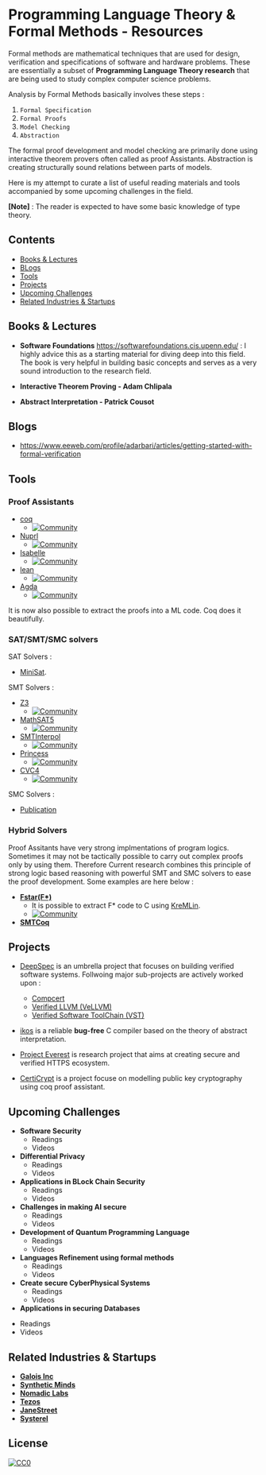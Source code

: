 # Programming Language Theory & Formal Methods - Resources

Formal methods are mathematical techniques that are used for design, verification and specifications of software and hardware problems. These are essentially a subset of **Programming Language Theory research** that are being used to study complex computer science problems.

Analysis by Formal Methods basically involves these steps :
1. `Formal Specification`  
2. `Formal Proofs` 
3. `Model Checking` 
4. `Abstraction` 

The formal proof development and model checking are primarily done using interactive theorem provers often called as proof Assistants. Abstraction is creating structurally sound relations between parts of models. 

Here is my attempt to curate a list of useful reading materials and tools accompanied by some upcoming challenges in the field.

**[Note]** : The reader is expected to have some basic knowledge of type theory.

## Contents

- [Books & Lectures](#books--lectures)
- [BLogs](#blogs)
- [Tools](#tools)
- [Projects](#projects)
- [Upcoming Challenges](#upcoming-challenges)
- [Related Industries & Startups](#related-industries--startups)

## Books & Lectures

- **Software Foundations** https://softwarefoundations.cis.upenn.edu/ : I highly advice this as a starting material for diving deep into this field. The book is very helpful in building basic concepts and serves as a very sound introduction to the research field.

- **Interactive Theorem Proving - Adam Chlipala**

- **Abstract Interpretation - Patrick Cousot**

## Blogs
- https://www.eeweb.com/profile/adarbari/articles/getting-started-with-formal-verification 

## Tools

### Proof Assistants

- [coq](https://coq.inria.fr/) 
  + [![Community](https://img.shields.io/badge/Community-green.svg)](https://shields.io/) 
- [Nuprl](http://www.nuprl.org/)
  + [![Community](https://img.shields.io/badge/Community-green.svg)](https://shields.io/) 
- [Isabelle](https://isabelle.in.tum.de/)
  + [![Community](https://img.shields.io/badge/Community-green.svg)](https://shields.io/) 
- [lean](https://leanprover.github.io/)
  + [![Community](https://img.shields.io/badge/Community-green.svg)](https://shields.io/) 
- [Agda](https://github.com/agda/agda)
  + [![Community](https://img.shields.io/badge/Community-green.svg)](https://shields.io/) 

It is now also possible to extract the proofs into a ML code. Coq does it beautifully.

### SAT/SMT/SMC solvers

SAT Solvers :
- [MiniSat](https://github.com/niklasso/minisat).

SMT Solvers :
- [Z3](https://github.com/Z3Prover/z3)
  + [![Community](https://img.shields.io/badge/Community-green.svg)](https://shields.io/) 
- [MathSAT5](http://mathsat.fbk.eu/)
  + [![Community](https://img.shields.io/badge/Community-green.svg)](https://shields.io/) 
- [SMTInterpol](https://ultimate.informatik.uni-freiburg.de/smtinterpol/)
  + [![Community](https://img.shields.io/badge/Community-green.svg)](https://shields.io/) 
- [Princess](http://www.philipp.ruemmer.org/princess.shtml)
  + [![Community](https://img.shields.io/badge/Community-green.svg)](https://shields.io/) 
- [CVC4](https://github.com/CVC4/CVC4)
  + [![Community](https://img.shields.io/badge/Community-green.svg)](https://shields.io/) 

SMC Solvers :
- [Publication](https://people.eecs.berkeley.edu/~sseshia/pubdir/hscc17-smc.pdf)

### Hybrid Solvers
Proof Assitants have very strong implmentations of program logics. Sometimes it may not be tactically possible to carry out complex proofs only by using them. Therefore Current research combines this principle of strong logic based reasoning with powerful SMT and SMC solvers to ease the proof development. Some examples are here below :

- **[Fstar(F*)](https://github.com/FStarLang/FStar)**
  + It is possible to extract F* code to C using [KreMLin](https://github.com/FStarLang/kremlin).
  + [![Community](https://img.shields.io/badge/Community-green.svg)](https://shields.io/) 
- **[SMTCoq](https://github.com/smtcoq/smtcoq)**

## Projects
- [DeepSpec](https://deepspec.org/main) is an umbrella project that focuses on building verified software systems. Follwoing major sub-projects are actively worked upon : 
  + [Compcert](https://github.com/AbsInt/CompCert)
  + [Verified LLVM (VeLLVM)](https://github.com/vellvm/vellvm)
  + [Verified Software ToolChain (VST)](https://github.com/PrincetonUniversity/VST)
  
- [ikos](https://github.com/NASA-SW-VnV/ikos) is a reliable **bug-free** C compiler based on the theory of abstract interpretation.
- [Project Everest](https://github.com/project-everest) is research project that aims at creating secure and verified HTTPS ecosystem.
- [CertiCrypt](http://certicrypt.gforge.inria.fr/) is a project focuse on modelling public key cryptography using coq proof assistant.

## Upcoming Challenges 
- **Software Security**
  + Readings
  + Videos 
- **Differential Privacy**
  + Readings
  + Videos
- **Applications in BLock Chain Security**
  + Readings
  + Videos
- **Challenges in making AI secure**
  + Readings
  + Videos
- **Development of Quantum Programming Language**
  + Readings
  + Videos
- **Languages Refinement using formal methods**
  + Readings
  + Videos
- **Create secure CyberPhysical Systems**
  + Readings
  + Videos
 - **Applications in securing Databases**
  + Readings
  + Videos

## Related Industries & Startups
- **[Galois Inc](https://galois.com/)**
- **[Synthetic Minds](https://synthetic-minds.com/)**
- **[Nomadic Labs](https://www.nomadic-labs.com/)**
- **[Tezos](https://tezos.com/)**
- **[JaneStreet](https://www.janestreet.com/technology/)**
- **[Systerel](http://www.systerel.fr/en/expertise/formal-methods/)**

## License
[![CC0](http://mirrors.creativecommons.org/presskit/buttons/88x31/svg/cc-zero.svg)](https://creativecommons.org/publicdomain/zero/1.0/)

